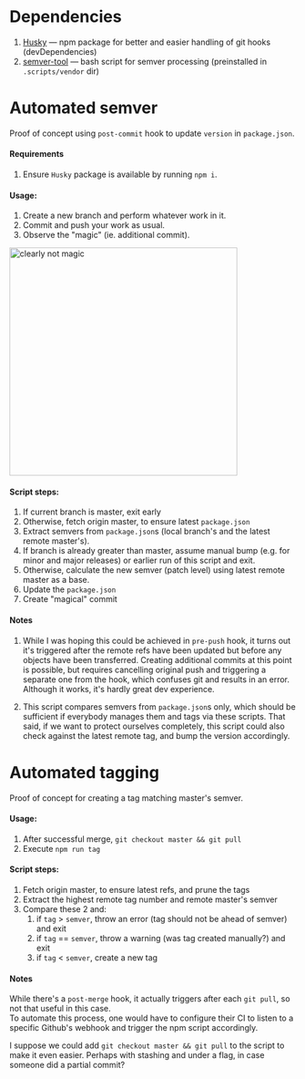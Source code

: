 # Dependencies
1. [Husky](https://github.com/typicode/husky) — npm package for better and easier handling of git hooks (devDependencies)
1. [semver-tool](https://github.com/fsaintjacques/semver-tool) — bash script for semver processing (preinstalled in `.scripts/vendor` dir)



# Automated semver
Proof of concept using `post-commit` hook to update `version` in `package.json`. 

#### Requirements
1. Ensure `Husky` package is available by running `npm i`.

#### Usage:
1. Create a new branch and perform whatever work in it.
1. Commit and push your work as usual.
1. Observe the "magic" (ie. additional commit).   
<img src="https://media.giphy.com/media/5sgppAtcWgPhS/giphy-downsized.gif" width="400" alt="clearly not magic" />

#### Script steps:
1. If current branch is master, exit early
1. Otherwise, fetch origin master, to ensure latest `package.json`
1. Extract semvers from `package.json`s (local branch's and the latest remote master's).
1. If branch is already greater than master, assume manual bump (e.g. for minor and major releases) or earlier run of this script and exit.
1. Otherwise, calculate the new semver (patch level) using latest remote master as a base.
1. Update the `package.json`
1. Create "magical" commit

#### Notes
1. While I was hoping this could be achieved in `pre-push` hook, it turns out it's triggered after the remote 
refs have been updated but before any objects have been transferred. Creating additional commits at this point is 
possible, but requires cancelling original push and triggering a separate one from the hook, which confuses git and results in an error. Although it works, it's hardly great dev experience.

1. This script compares semvers from `package.json`s only, which should be sufficient if everybody manages 
them and tags via these scripts. That said, if we want to protect ourselves completely, this script could also check against the latest remote tag, and bump the version accordingly.



# Automated tagging
Proof of concept for creating a tag matching master's semver.

#### Usage:
1. After successful merge, `git checkout master && git pull` 
1. Execute `npm run tag` 

#### Script steps:
1. Fetch origin master, to ensure latest refs, and prune the tags
1. Extract the highest remote tag number and remote master's semver
1. Compare these 2 and:
    1. if `tag` > `semver`, throw an error (tag should not be ahead of semver) and exit
    1. if `tag` == `semver`, throw a warning (was tag created manually?) and exit
    1. if `tag` < `semver`, create a new tag

#### Notes
While there's a `post-merge` hook, it actually triggers after each `git pull`, so not that useful in this case.   
To automate this process, one would have to configure their CI to listen to a specific Github's webhook and trigger the npm script accordingly.

I suppose we could add `git checkout master && git pull` to the script to make it even easier. Perhaps with 
stashing and under a flag, in case someone did a partial commit?
